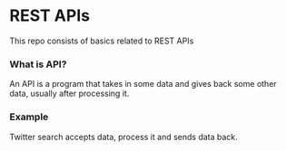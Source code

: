 # REST APIs
This repo consists of basics related to REST APIs

### What is API?
An API is a program that takes in some data and gives back some other data, usually after processing it.
### Example
Twitter search accepts data, process it and sends data back.
